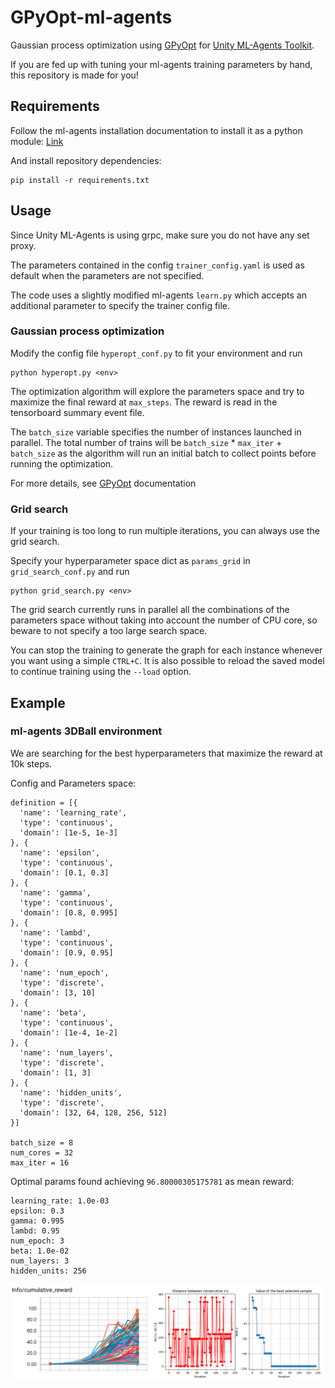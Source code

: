 # GPyOpt-ml-agents
Gaussian process optimization using [GPyOpt](https://github.com/SheffieldML/GPyOpt) for [Unity ML-Agents Toolkit](https://github.com/Unity-Technologies/ml-agents/).

If you are fed up with tuning your ml-agents training parameters by hand, this repository is made for you!

## Requirements
Follow the ml-agents installation documentation to install it as a python module:
[Link](https://github.com/Unity-Technologies/ml-agents/blob/master/docs/Installation.md)


And install repository dependencies:
```
pip install -r requirements.txt
```

## Usage
Since Unity ML-Agents is using grpc, make sure you do not have any set proxy.

The parameters contained in the config `trainer_config.yaml` is used as default when the parameters are not specified.

The code uses a slightly modified ml-agents `learn.py` which accepts an additional parameter to specify the trainer config file.

###  Gaussian process optimization
Modify the config file `hyperopt_conf.py` to fit your environment and run
```
python hyperopt.py <env>
```
The optimization algorithm will explore the parameters space and try to maximize the final reward at `max_steps`. The reward is read in the tensorboard summary event file.

The `batch_size` variable specifies the number of instances launched in parallel.
The total number of trains will be  `batch_size` * `max_iter` + `batch_size` as the algorithm will run an initial batch to collect points before running the optimization.

For more details, see [GPyOpt](https://github.com/SheffieldML/GPyOpt) documentation

### Grid search
If your training is too long to run multiple iterations, you can always use the grid search.

Specify your hyperparameter space dict as `params_grid` in `grid_search_conf.py` and run
```
python grid_search.py <env>
```

The grid search currently runs in parallel all the combinations of the parameters space without taking into account the number of CPU core, so beware to not specify a too large search space.

You can stop the training to generate the graph for each instance whenever you want using a simple `CTRL+C`.
It is also possible to reload the saved model to continue training using the `--load` option.


## Example

### ml-agents 3DBall environment

We are searching for the best hyperparameters that maximize the reward at 10k steps.

Config and Parameters space:
```
definition = [{
  'name': 'learning_rate',
  'type': 'continuous',
  'domain': [1e-5, 1e-3]
}, {
  'name': 'epsilon',
  'type': 'continuous',
  'domain': [0.1, 0.3]
}, {
  'name': 'gamma',
  'type': 'continuous',
  'domain': [0.8, 0.995]
}, {
  'name': 'lambd',
  'type': 'continuous',
  'domain': [0.9, 0.95]
}, {
  'name': 'num_epoch',
  'type': 'discrete',
  'domain': [3, 10]
}, {
  'name': 'beta',
  'type': 'continuous',
  'domain': [1e-4, 1e-2]
}, {
  'name': 'num_layers',
  'type': 'discrete',
  'domain': [1, 3]
}, {
  'name': 'hidden_units',
  'type': 'discrete',
  'domain': [32, 64, 128, 256, 512]
}]

batch_size = 8
num_cores = 32
max_iter = 16
```

Optimal params found achieving `96.80000305175781` as mean reward:
```
learning_rate: 1.0e-03
epsilon: 0.3
gamma: 0.995
lambd: 0.95
num_epoch: 3
beta: 1.0e-02
num_layers: 3
hidden_units: 256
```

![screenshot](docs/3dball_hyperopt_10ksteps.png)
